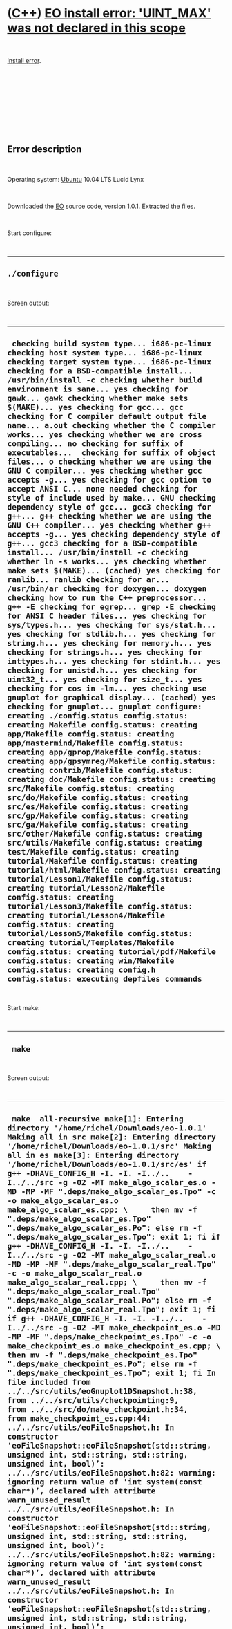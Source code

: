 
 

 

 

 

 

([C++](Cpp.md)) [EO install error: 'UINT\_MAX' was not declared in this scope](CppInstallErrorEoUint_maxWasNotDeclaredInThisScope.md)
=======================================================================================================================================

 

[Install error](CppInstallError.md).

 

 

 

 

 

Error description
-----------------

 

Operating system: [Ubuntu](http://www.ubuntu.com) 10.04 LTS Lucid Lynx

 

Downloaded the [EO](CppEo.md) source code, version 1.0.1. Extracted the
files.

 

Start configure:

 

  -----------------
  ` ./configure `
  -----------------

 

Screen output:

 

  ---------------------------------------------------------------------------------------------------------------------------------------------------------------------------------------------------------------------------------------------------------------------------------------------------------------------------------------------------------------------------------------------------------------------------------------------------------------------------------------------------------------------------------------------------------------------------------------------------------------------------------------------------------------------------------------------------------------------------------------------------------------------------------------------------------------------------------------------------------------------------------------------------------------------------------------------------------------------------------------------------------------------------------------------------------------------------------------------------------------------------------------------------------------------------------------------------------------------------------------------------------------------------------------------------------------------------------------------------------------------------------------------------------------------------------------------------------------------------------------------------------------------------------------------------------------------------------------------------------------------------------------------------------------------------------------------------------------------------------------------------------------------------------------------------------------------------------------------------------------------------------------------------------------------------------------------------------------------------------------------------------------------------------------------------------------------------------------------------------------------------------------------------------------------------------------------------------------------------------------------------------------------------------------------------------------------------------------------------------------------------------------------------------------------------------------------------------------------------------------------------------------------------------------------------------------------------------------------------------------------------------------------------------------------------------------------------------------------------------------------------------------------------------------------------------------------------------------------------------------------------------------------------------------------------------------------------------------------------------------------------------------------------------------------------------------------------------------------
  ` checking build system type... i686-pc-linux checking host system type... i686-pc-linux checking target system type... i686-pc-linux checking for a BSD-compatible install... /usr/bin/install -c checking whether build environment is sane... yes checking for gawk... gawk checking whether make sets $(MAKE)... yes checking for gcc... gcc checking for C compiler default output file name... a.out checking whether the C compiler works... yes checking whether we are cross compiling... no checking for suffix of executables...  checking for suffix of object files... o checking whether we are using the GNU C compiler... yes checking whether gcc accepts -g... yes checking for gcc option to accept ANSI C... none needed checking for style of include used by make... GNU checking dependency style of gcc... gcc3 checking for g++... g++ checking whether we are using the GNU C++ compiler... yes checking whether g++ accepts -g... yes checking dependency style of g++... gcc3 checking for a BSD-compatible install... /usr/bin/install -c checking whether ln -s works... yes checking whether make sets $(MAKE)... (cached) yes checking for ranlib... ranlib checking for ar... /usr/bin/ar checking for doxygen... doxygen checking how to run the C++ preprocessor... g++ -E checking for egrep... grep -E checking for ANSI C header files... yes checking for sys/types.h... yes checking for sys/stat.h... yes checking for stdlib.h... yes checking for string.h... yes checking for memory.h... yes checking for strings.h... yes checking for inttypes.h... yes checking for stdint.h... yes checking for unistd.h... yes checking for uint32_t... yes checking for size_t... yes checking for cos in -lm... yes checking use gnuplot for graphical display... (cached) yes checking for gnuplot... gnuplot configure: creating ./config.status config.status: creating Makefile config.status: creating app/Makefile config.status: creating app/mastermind/Makefile config.status: creating app/gprop/Makefile config.status: creating app/gpsymreg/Makefile config.status: creating contrib/Makefile config.status: creating doc/Makefile config.status: creating src/Makefile config.status: creating src/do/Makefile config.status: creating src/es/Makefile config.status: creating src/gp/Makefile config.status: creating src/ga/Makefile config.status: creating src/other/Makefile config.status: creating src/utils/Makefile config.status: creating test/Makefile config.status: creating tutorial/Makefile config.status: creating tutorial/html/Makefile config.status: creating tutorial/Lesson1/Makefile config.status: creating tutorial/Lesson2/Makefile config.status: creating tutorial/Lesson3/Makefile config.status: creating tutorial/Lesson4/Makefile config.status: creating tutorial/Lesson5/Makefile config.status: creating tutorial/Templates/Makefile config.status: creating tutorial/pdf/Makefile config.status: creating win/Makefile config.status: creating config.h config.status: executing depfiles commands`
  ---------------------------------------------------------------------------------------------------------------------------------------------------------------------------------------------------------------------------------------------------------------------------------------------------------------------------------------------------------------------------------------------------------------------------------------------------------------------------------------------------------------------------------------------------------------------------------------------------------------------------------------------------------------------------------------------------------------------------------------------------------------------------------------------------------------------------------------------------------------------------------------------------------------------------------------------------------------------------------------------------------------------------------------------------------------------------------------------------------------------------------------------------------------------------------------------------------------------------------------------------------------------------------------------------------------------------------------------------------------------------------------------------------------------------------------------------------------------------------------------------------------------------------------------------------------------------------------------------------------------------------------------------------------------------------------------------------------------------------------------------------------------------------------------------------------------------------------------------------------------------------------------------------------------------------------------------------------------------------------------------------------------------------------------------------------------------------------------------------------------------------------------------------------------------------------------------------------------------------------------------------------------------------------------------------------------------------------------------------------------------------------------------------------------------------------------------------------------------------------------------------------------------------------------------------------------------------------------------------------------------------------------------------------------------------------------------------------------------------------------------------------------------------------------------------------------------------------------------------------------------------------------------------------------------------------------------------------------------------------------------------------------------------------------------------------------------------------------

 

Start make:

 

  ---------
  ` make`
  ---------

 

Screen output:

 

  --------------------------------------------------------------------------------------------------------------------------------------------------------------------------------------------------------------------------------------------------------------------------------------------------------------------------------------------------------------------------------------------------------------------------------------------------------------------------------------------------------------------------------------------------------------------------------------------------------------------------------------------------------------------------------------------------------------------------------------------------------------------------------------------------------------------------------------------------------------------------------------------------------------------------------------------------------------------------------------------------------------------------------------------------------------------------------------------------------------------------------------------------------------------------------------------------------------------------------------------------------------------------------------------------------------------------------------------------------------------------------------------------------------------------------------------------------------------------------------------------------------------------------------------------------------------------------------------------------------------------------------------------------------------------------------------------------------------------------------------------------------------------------------------------------------------------------------------------------------------------------------------------------------------------------------------------------------------------------------------------------------------------------------------------------------------------------------------------------------------------------------------------------------------------------------------------------------------------------------------------------------------------------------------------------------------------------------------------------------------------------------------------------------------------------------------------------------------------------------------------------------------------------------------------------------------------------------------------------------------------------------------------------------------------------------------------------------------------------------------------------------------------------------------------------------------------------------------------------------------------------------------------------------------------------------------------------------------------------------------------------------------------------------------------------------------------------------------------------------------------------------------------------------------------------------------------------------------------------------------------------------------------------------------------------------------------------------------------------------------------------------------------------------------------------------------------------------------------------------------------------------------------------------------------------------------------------------------------------------------------------------------------------------------------------------------------------------------------------------------------------------------------------------------------------------------------------------------------------------------------------------------------------------------------------------------------------------------------------------------------------------------------------------------------------------------------------------------------------------------------------------------------------------------------------------------------------------------------------------------------------------------------------------------------------------------------------------------------------------------------------------------------------------------------------------------------------------------------------------------------------------------------------------------------------------------------------------------------------------------------------------------------------------------------------------------------------------------------------------------------------------------------------------------------------------------------------------------------------------------------------------------------------------------------------------------------------------------------------------------------------------------------------------------------------------------------------------------------------------------------------------------------------------------------------------------------------------------------------------------------------------------------------------------------------------------------------------------------------------------
  ` make  all-recursive make[1]: Entering directory '/home/richel/Downloads/eo-1.0.1' Making all in src make[2]: Entering directory '/home/richel/Downloads/eo-1.0.1/src' Making all in es make[3]: Entering directory '/home/richel/Downloads/eo-1.0.1/src/es' if g++ -DHAVE_CONFIG_H -I. -I. -I../..    -I../../src -g -O2 -MT make_algo_scalar_es.o -MD -MP -MF ".deps/make_algo_scalar_es.Tpo" -c -o make_algo_scalar_es.o make_algo_scalar_es.cpp; \     then mv -f ".deps/make_algo_scalar_es.Tpo" ".deps/make_algo_scalar_es.Po"; else rm -f ".deps/make_algo_scalar_es.Tpo"; exit 1; fi if g++ -DHAVE_CONFIG_H -I. -I. -I../..    -I../../src -g -O2 -MT make_algo_scalar_real.o -MD -MP -MF ".deps/make_algo_scalar_real.Tpo" -c -o make_algo_scalar_real.o make_algo_scalar_real.cpp; \     then mv -f ".deps/make_algo_scalar_real.Tpo" ".deps/make_algo_scalar_real.Po"; else rm -f ".deps/make_algo_scalar_real.Tpo"; exit 1; fi if g++ -DHAVE_CONFIG_H -I. -I. -I../..    -I../../src -g -O2 -MT make_checkpoint_es.o -MD -MP -MF ".deps/make_checkpoint_es.Tpo" -c -o make_checkpoint_es.o make_checkpoint_es.cpp; \     then mv -f ".deps/make_checkpoint_es.Tpo" ".deps/make_checkpoint_es.Po"; else rm -f ".deps/make_checkpoint_es.Tpo"; exit 1; fi In file included from ../../src/utils/eoGnuplot1DSnapshot.h:38,                  from ../../src/utils/checkpointing:9,                  from ../../src/do/make_checkpoint.h:34,                  from make_checkpoint_es.cpp:44: ../../src/utils/eoFileSnapshot.h: In constructor 'eoFileSnapshot::eoFileSnapshot(std::string, unsigned int, std::string, std::string, unsigned int, bool)’: ../../src/utils/eoFileSnapshot.h:82: warning: ignoring return value of 'int system(const char*)’, declared with attribute warn_unused_result ../../src/utils/eoFileSnapshot.h: In constructor 'eoFileSnapshot::eoFileSnapshot(std::string, unsigned int, std::string, std::string, unsigned int, bool)’: ../../src/utils/eoFileSnapshot.h:82: warning: ignoring return value of 'int system(const char*)’, declared with attribute warn_unused_result ../../src/utils/eoFileSnapshot.h: In constructor 'eoFileSnapshot::eoFileSnapshot(std::string, unsigned int, std::string, std::string, unsigned int, bool)’: ../../src/utils/eoFileSnapshot.h:82: warning: ignoring return value of 'int system(const char*)’, declared with attribute warn_unused_result In file included from make_checkpoint_es.cpp:44: ../../src/do/make_checkpoint.h: In function 'eoCheckPoint<EOTgt;& do_make_checkpoint(eoParser&, eoState&, eoEvalFuncCounter<EOT>&, eoContinue<EOT>&)’: ../../src/do/make_checkpoint.h:259: error: 'UINT_MAX’ was not declared in this scope make[3]: *** [make_checkpoint_es.o] Error 1 make[3]: Leaving directory '/home/richel/Downloads/eo-1.0.1/src/es' make[2]: *** [all-recursive] Error 1 make[2]: Leaving directory '/home/richel/Downloads/eo-1.0.1/src' make[1]: *** [all-recursive] Error 1 make[1]: Leaving directory '/home/richel/Downloads/eo-1.0.1' make: *** [all] Error 2 richel@richel1-desktop:~/Downloads/eo-1.0.1$ make check Making check in src make[1]: Entering directory '/home/richel/Downloads/eo-1.0.1/src' Making check in es make[2]: Entering directory '/home/richel/Downloads/eo-1.0.1/src/es' if g++ -DHAVE_CONFIG_H -I. -I. -I../..    -I../../src -g -O2 -MT make_checkpoint_es.o -MD -MP -MF ".deps/make_checkpoint_es.Tpo" -c -o make_checkpoint_es.o make_checkpoint_es.cpp; \     then mv -f ".deps/make_checkpoint_es.Tpo" ".deps/make_checkpoint_es.Po"; else rm -f ".deps/make_checkpoint_es.Tpo"; exit 1; fi In file included from ../../src/utils/eoGnuplot1DSnapshot.h:38,                  from ../../src/utils/checkpointing:9,                  from ../../src/do/make_checkpoint.h:34,                  from make_checkpoint_es.cpp:44: ../../src/utils/eoFileSnapshot.h: In constructor 'eoFileSnapshot::eoFileSnapshot(std::string, unsigned int, std::string, std::string, unsigned int, bool)’: ../../src/utils/eoFileSnapshot.h:82: warning: ignoring return value of 'int system(const char*)’, declared with attribute warn_unused_result ../../src/utils/eoFileSnapshot.h: In constructor 'eoFileSnapshot::eoFileSnapshot(std::string, unsigned int, std::string, std::string, unsigned int, bool)’: ../../src/utils/eoFileSnapshot.h:82: warning: ignoring return value of 'int system(const char*)’, declared with attribute warn_unused_result ../../src/utils/eoFileSnapshot.h: In constructor 'eoFileSnapshot::eoFileSnapshot(std::string, unsigned int, std::string, std::string, unsigned int, bool)’: ../../src/utils/eoFileSnapshot.h:82: warning: ignoring return value of 'int system(const char*)’, declared with attribute warn_unused_result In file included from make_checkpoint_es.cpp:44: ../../src/do/make_checkpoint.h: In function 'eoCheckPoint<EOTgt;& do_make_checkpoint(eoParser&, eoState&, eoEvalFuncCounter<EOT>&, eoContinue<EOT>&)’: ../../src/do/make_checkpoint.h:259: error: 'UINT_MAX’ was not declared in this scope make[2]: *** [make_checkpoint_es.o] Error 1 make[2]: Leaving directory '/home/richel/Downloads/eo-1.0.1/src/es' make[1]: *** [check-recursive] Error 1 make[1]: Leaving directory '/home/richel/Downloads/eo-1.0.1/src' make: *** [check-recursive] Error 1`
  --------------------------------------------------------------------------------------------------------------------------------------------------------------------------------------------------------------------------------------------------------------------------------------------------------------------------------------------------------------------------------------------------------------------------------------------------------------------------------------------------------------------------------------------------------------------------------------------------------------------------------------------------------------------------------------------------------------------------------------------------------------------------------------------------------------------------------------------------------------------------------------------------------------------------------------------------------------------------------------------------------------------------------------------------------------------------------------------------------------------------------------------------------------------------------------------------------------------------------------------------------------------------------------------------------------------------------------------------------------------------------------------------------------------------------------------------------------------------------------------------------------------------------------------------------------------------------------------------------------------------------------------------------------------------------------------------------------------------------------------------------------------------------------------------------------------------------------------------------------------------------------------------------------------------------------------------------------------------------------------------------------------------------------------------------------------------------------------------------------------------------------------------------------------------------------------------------------------------------------------------------------------------------------------------------------------------------------------------------------------------------------------------------------------------------------------------------------------------------------------------------------------------------------------------------------------------------------------------------------------------------------------------------------------------------------------------------------------------------------------------------------------------------------------------------------------------------------------------------------------------------------------------------------------------------------------------------------------------------------------------------------------------------------------------------------------------------------------------------------------------------------------------------------------------------------------------------------------------------------------------------------------------------------------------------------------------------------------------------------------------------------------------------------------------------------------------------------------------------------------------------------------------------------------------------------------------------------------------------------------------------------------------------------------------------------------------------------------------------------------------------------------------------------------------------------------------------------------------------------------------------------------------------------------------------------------------------------------------------------------------------------------------------------------------------------------------------------------------------------------------------------------------------------------------------------------------------------------------------------------------------------------------------------------------------------------------------------------------------------------------------------------------------------------------------------------------------------------------------------------------------------------------------------------------------------------------------------------------------------------------------------------------------------------------------------------------------------------------------------------------------------------------------------------------------------------------------------------------------------------------------------------------------------------------------------------------------------------------------------------------------------------------------------------------------------------------------------------------------------------------------------------------------------------------------------------------------------------------------------------------------------------------------------------------------------------------------------------------------------------

 

I zoomed in on the following error:

 

  -----------------------------------------------------------------------------------------
  ` ../../src/do/make_checkpoint.h:259: error: 'UINT_MAX’ was not declared in this scope`
  -----------------------------------------------------------------------------------------

 

I edited the file checkpoint.h by adding one line, shown below:

 

  --------------------------------------------------------------------------------------------------------------------------------------------------------------------------------------------
  ` #ifndef _make_checkpoint_h #define _make_checkpoint_h  #include <climits> //Added by Bilderbikkel #include <eoScalarFitness.h> #include <utils/selectors.h> // for minimizing_fitness()`
  --------------------------------------------------------------------------------------------------------------------------------------------------------------------------------------------

 

Try make again:

 

  ---------
  ` make`
  ---------

 

Screen output:

 

  ---------------------------------------------------------------------------------------------------------------------------------------------------------------------------------------------------------------------------------------------------------------------------------------------------------------------------------------------------------------------------------------------------------------------------------------------------------------------------------------------------------------------------------------------------------------------------------------------------------------------------------------------------------------------------------------------------------------------------------------------------------------------------------------------------------------------------------------------------------------------------------------------------------------------------------------------------------------------------------------------------------------------------------------------------------------------------------------------------------------------------------------------------------------------------------------------------------------------------------------------------------------------------------------------------------------------------------------------------------------------------------------------------------------------------------------------------------------------------------------------------------------------------------------------------------------------------------------------------------------------------------------------------------------------------------------------------------------------------------------------------------------------------------------------------------------------------------------------------------------------------------------------------------------------------------------------------------------------------------------------------------------------------------------------------------------------------------------------------------------------------------------------------------------------------------------------------------------------------------------------------------------------------------------------------------------------------------------------------------------------------------------------------------------------------------------------------------------------------------------------------------------------------------------------------------------------------------------------------------------------------------------------------------------------------------------------------------------------------------------------------------------------------------------------------------------------------------------------------------------------------------------------------------------------------------------------------------------------------------------------------------------------------------------------------------------------------------------------------------------------------------------------------------------------------------------------------------------------------------------------------------------------------------------------------------------------------------------------------------------------------------------------------------------------------------------------------------------------------------------------------------------------------------------------------------------------------------------------------------------------------------------------------------------------------------------------------------------------------------------------------------------------------------------------------------------------------------------------------------------------------------------------------------------------------------------------------------------------------------------------------------------------------------------------------------------------------------------------------------------------------------------------------------------------------------------------------------------------------------------------------------------------------------------------------------------------------------------------------------------------------------------------------------------------------------------------------------------------------------------------------------------------------------------------------------------------------------------------------------------------------------------------------------------------------------------------------------------------------------------------------------------------------------------------------------------------------------------------------------------------------------------------------------------------------------------------------------------------------------------------------------------------------------------------------------------------------------------------------------------------------------------------------------------------------------------------------------------------------------------------------------------------------------------------------------------------------------------------------------------------------------------------------------------------------------------------------------------------------------------------------------------------------------------------------------------------------------------------------------------------------------------------------------------------------------------------------------------------------------------------------------------------------------------------------------------------------------------------------------------------------------------------------------------------------------------------------------------------------------------------------------------------------------------------------------------------------------------------------------------------------------------------------------------------------------------------------------------------------------------------------------------------------------------------------------------------------------------------------------------------------------------------------------------------------------------------------------------------------------------------------------------------------------------------------------------------------------------------------------------------------------------------------------------------------------------------------------------------------------------------------------------------------------------------------------------------------------------------------------------------------------------------------------------------------------------------------------------------------------------------------------------------------------------------------------------------------------------------------------------------------------------------------------------------------------------------------------------------------------------------------------------------------------------------------------------------------------------------------------------------------------------------------------------------------------------------------------------------------------------------------------------------------------------------------------------------------------------------------------------------------------------------------------------------------------------------------------------------------------------------------------------------------------------------------------------------------------------------------------------------------------------------------------------------------------------------------------------------------------------------------------------------------------------------------------------------------------------------------------------------------------------------------------------------------------------------------------------------------------------------------------------------------------------------------------------------------------------------------------------------------------------------------------------------------------------------------------------------------------------------------------------------------------------------------------------------------------------------------------------------------------------------------------------------------------------------------------------------------------------------------------------------------------------------------------------------------------------------------------------------------------------------------------------------------------------------------------------------------------------------------------------------------------------------------------------------------------------------------------------------------------------------------------------------------------------------------------------------------------------------------------------------------------------------------------------------------------------------------------------------------------------------------------------------------------------------------------------------------------------------------------------------------------------------------------------------------------------------------------------------------------------------------------------------------------------------------------------------------------------------------------------------------------------------------------------------------------------------------------------------------------------------------------------------------------------------------------------------------------------------------------------------------------------------------------------------------------------------------------------------------------------------------------------------------------------------------------------------------------------------------------------------------------------------------------------------------------------------------------------------------------------------------------------------------------------------------------------------------------------------------------------------------------------------------------------------------------------------------------------------------------------------
  ` make  all-recursive make[1]: Entering directory '/home/richel/Downloads/eo-1.0.1' Making all in src make[2]: Entering directory '/home/richel/Downloads/eo-1.0.1/src' Making all in es make[3]: Entering directory '/home/richel/Downloads/eo-1.0.1/src/es' if g++ -DHAVE_CONFIG_H -I. -I. -I../..    -I../../src -g -O2 -MT make_checkpoint_es.o -MD -MP -MF ".deps/make_checkpoint_es.Tpo" -c -o make_checkpoint_es.o make_checkpoint_es.cpp; \     then mv -f ".deps/make_checkpoint_es.Tpo" ".deps/make_checkpoint_es.Po"; else rm -f ".deps/make_checkpoint_es.Tpo"; exit 1; fi In file included from ../../src/utils/eoGnuplot1DSnapshot.h:38,                  from ../../src/utils/checkpointing:9,                  from ../../src/do/make_checkpoint.h:35,                  from make_checkpoint_es.cpp:44: ../../src/utils/eoFileSnapshot.h: In constructor 'eoFileSnapshot::eoFileSnapshot(std::string, unsigned int, std::string, std::string, unsigned int, bool)’: ../../src/utils/eoFileSnapshot.h:82: warning: ignoring return value of 'int system(const char*)’, declared with attribute warn_unused_result ../../src/utils/eoFileSnapshot.h: In constructor 'eoFileSnapshot::eoFileSnapshot(std::string, unsigned int, std::string, std::string, unsigned int, bool)’: ../../src/utils/eoFileSnapshot.h:82: warning: ignoring return value of 'int system(const char*)’, declared with attribute warn_unused_result ../../src/utils/eoFileSnapshot.h: In constructor 'eoFileSnapshot::eoFileSnapshot(std::string, unsigned int, std::string, std::string, unsigned int, bool)’: ../../src/utils/eoFileSnapshot.h:82: warning: ignoring return value of 'int system(const char*)’, declared with attribute warn_unused_result if g++ -DHAVE_CONFIG_H -I. -I. -I../..    -I../../src -g -O2 -MT make_checkpoint_real.o -MD -MP -MF ".deps/make_checkpoint_real.Tpo" -c -o make_checkpoint_real.o make_checkpoint_real.cpp; \     then mv -f ".deps/make_checkpoint_real.Tpo" ".deps/make_checkpoint_real.Po"; else rm -f ".deps/make_checkpoint_real.Tpo"; exit 1; fi In file included from ../../src/utils/eoGnuplot1DSnapshot.h:38,                  from ../../src/utils/checkpointing:9,                  from ../../src/do/make_checkpoint.h:35,                  from make_checkpoint_real.cpp:44: ../../src/utils/eoFileSnapshot.h: In constructor 'eoFileSnapshot::eoFileSnapshot(std::string, unsigned int, std::string, std::string, unsigned int, bool)’: ../../src/utils/eoFileSnapshot.h:82: warning: ignoring return value of 'int system(const char*)’, declared with attribute warn_unused_result ../../src/utils/eoFileSnapshot.h: In constructor 'eoFileSnapshot::eoFileSnapshot(std::string, unsigned int, std::string, std::string, unsigned int, bool)’: ../../src/utils/eoFileSnapshot.h:82: warning: ignoring return value of 'int system(const char*)’, declared with attribute warn_unused_result ../../src/utils/eoFileSnapshot.h: In constructor 'eoFileSnapshot::eoFileSnapshot(std::string, unsigned int, std::string, std::string, unsigned int, bool)’: ../../src/utils/eoFileSnapshot.h:82: warning: ignoring return value of 'int system(const char*)’, declared with attribute warn_unused_result if g++ -DHAVE_CONFIG_H -I. -I. -I../..    -I../../src -g -O2 -MT make_continue_es.o -MD -MP -MF ".deps/make_continue_es.Tpo" -c -o make_continue_es.o make_continue_es.cpp; \     then mv -f ".deps/make_continue_es.Tpo" ".deps/make_continue_es.Po"; else rm -f ".deps/make_continue_es.Tpo"; exit 1; fi if g++ -DHAVE_CONFIG_H -I. -I. -I../..    -I../../src -g -O2 -MT make_continue_real.o -MD -MP -MF ".deps/make_continue_real.Tpo" -c -o make_continue_real.o make_continue_real.cpp; \     then mv -f ".deps/make_continue_real.Tpo" ".deps/make_continue_real.Po"; else rm -f ".deps/make_continue_real.Tpo"; exit 1; fi if g++ -DHAVE_CONFIG_H -I. -I. -I../..    -I../../src -g -O2 -MT make_genotype_es.o -MD -MP -MF ".deps/make_genotype_es.Tpo" -c -o make_genotype_es.o make_genotype_es.cpp; \     then mv -f ".deps/make_genotype_es.Tpo" ".deps/make_genotype_es.Po"; else rm -f ".deps/make_genotype_es.Tpo"; exit 1; fi if g++ -DHAVE_CONFIG_H -I. -I. -I../..    -I../../src -g -O2 -MT make_genotype_real.o -MD -MP -MF ".deps/make_genotype_real.Tpo" -c -o make_genotype_real.o make_genotype_real.cpp; \     then mv -f ".deps/make_genotype_real.Tpo" ".deps/make_genotype_real.Po"; else rm -f ".deps/make_genotype_real.Tpo"; exit 1; fi if g++ -DHAVE_CONFIG_H -I. -I. -I../..    -I../../src -g -O2 -MT make_op_es.o -MD -MP -MF ".deps/make_op_es.Tpo" -c -o make_op_es.o make_op_es.cpp; \     then mv -f ".deps/make_op_es.Tpo" ".deps/make_op_es.Po"; else rm -f ".deps/make_op_es.Tpo"; exit 1; fi if g++ -DHAVE_CONFIG_H -I. -I. -I../..    -I../../src -g -O2 -MT make_op_real.o -MD -MP -MF ".deps/make_op_real.Tpo" -c -o make_op_real.o make_op_real.cpp; \     then mv -f ".deps/make_op_real.Tpo" ".deps/make_op_real.Po"; else rm -f ".deps/make_op_real.Tpo"; exit 1; fi if g++ -DHAVE_CONFIG_H -I. -I. -I../..    -I../../src -g -O2 -MT make_pop_es.o -MD -MP -MF ".deps/make_pop_es.Tpo" -c -o make_pop_es.o make_pop_es.cpp; \     then mv -f ".deps/make_pop_es.Tpo" ".deps/make_pop_es.Po"; else rm -f ".deps/make_pop_es.Tpo"; exit 1; fi if g++ -DHAVE_CONFIG_H -I. -I. -I../..    -I../../src -g -O2 -MT make_pop_real.o -MD -MP -MF ".deps/make_pop_real.Tpo" -c -o make_pop_real.o make_pop_real.cpp; \     then mv -f ".deps/make_pop_real.Tpo" ".deps/make_pop_real.Po"; else rm -f ".deps/make_pop_real.Tpo"; exit 1; fi if g++ -DHAVE_CONFIG_H -I. -I. -I../..    -I../../src -g -O2 -MT make_run_es.o -MD -MP -MF ".deps/make_run_es.Tpo" -c -o make_run_es.o make_run_es.cpp; \     then mv -f ".deps/make_run_es.Tpo" ".deps/make_run_es.Po"; else rm -f ".deps/make_run_es.Tpo"; exit 1; fi if g++ -DHAVE_CONFIG_H -I. -I. -I../..    -I../../src -g -O2 -MT make_run_real.o -MD -MP -MF ".deps/make_run_real.Tpo" -c -o make_run_real.o make_run_real.cpp; \     then mv -f ".deps/make_run_real.Tpo" ".deps/make_run_real.Po"; else rm -f ".deps/make_run_real.Tpo"; exit 1; fi rm -f libes.a /usr/bin/ar cru libes.a make_algo_scalar_es.o make_algo_scalar_real.o make_checkpoint_es.o make_checkpoint_real.o make_continue_es.o make_continue_real.o make_genotype_es.o make_genotype_real.o make_op_es.o make_op_real.o make_pop_es.o make_pop_real.o make_run_es.o make_run_real.o  ranlib libes.a if g++ -DHAVE_CONFIG_H -I. -I. -I../..    -I../../src -g -O2 -MT eig.o -MD -MP -MF ".deps/eig.Tpo" -c -o eig.o eig.cpp; \     then mv -f ".deps/eig.Tpo" ".deps/eig.Po"; else rm -f ".deps/eig.Tpo"; exit 1; fi if g++ -DHAVE_CONFIG_H -I. -I. -I../..    -I../../src -g -O2 -MT CMAState.o -MD -MP -MF ".deps/CMAState.Tpo" -c -o CMAState.o CMAState.cpp; \     then mv -f ".deps/CMAState.Tpo" ".deps/CMAState.Po"; else rm -f ".deps/CMAState.Tpo"; exit 1; fi if g++ -DHAVE_CONFIG_H -I. -I. -I../..    -I../../src -g -O2 -MT CMAParams.o -MD -MP -MF ".deps/CMAParams.Tpo" -c -o CMAParams.o CMAParams.cpp; \     then mv -f ".deps/CMAParams.Tpo" ".deps/CMAParams.Po"; else rm -f ".deps/CMAParams.Tpo"; exit 1; fi rm -f libcma.a /usr/bin/ar cru libcma.a eig.o CMAState.o CMAParams.o  ranlib libcma.a make[3]: Leaving directory '/home/richel/Downloads/eo-1.0.1/src/es' Making all in ga make[3]: Entering directory '/home/richel/Downloads/eo-1.0.1/src/ga' if g++ -DHAVE_CONFIG_H -I. -I. -I../..    -I../../src  -I../../src -g -O2 -MT make_algo_scalar_ga.o -MD -MP -MF ".deps/make_algo_scalar_ga.Tpo" -c -o make_algo_scalar_ga.o make_algo_scalar_ga.cpp; \     then mv -f ".deps/make_algo_scalar_ga.Tpo" ".deps/make_algo_scalar_ga.Po"; else rm -f ".deps/make_algo_scalar_ga.Tpo"; exit 1; fi if g++ -DHAVE_CONFIG_H -I. -I. -I../..    -I../../src  -I../../src -g -O2 -MT make_checkpoint_ga.o -MD -MP -MF ".deps/make_checkpoint_ga.Tpo" -c -o make_checkpoint_ga.o make_checkpoint_ga.cpp; \     then mv -f ".deps/make_checkpoint_ga.Tpo" ".deps/make_checkpoint_ga.Po"; else rm -f ".deps/make_checkpoint_ga.Tpo"; exit 1; fi In file included from ../../src/utils/eoGnuplot1DSnapshot.h:38,                  from ../../src/utils/checkpointing:9,                  from ../../src/do/make_checkpoint.h:35,                  from make_checkpoint_ga.cpp:47: ../../src/utils/eoFileSnapshot.h: In constructor 'eoFileSnapshot::eoFileSnapshot(std::string, unsigned int, std::string, std::string, unsigned int, bool)’: ../../src/utils/eoFileSnapshot.h:82: warning: ignoring return value of 'int system(const char*)’, declared with attribute warn_unused_result ../../src/utils/eoFileSnapshot.h: In constructor 'eoFileSnapshot::eoFileSnapshot(std::string, unsigned int, std::string, std::string, unsigned int, bool)’: ../../src/utils/eoFileSnapshot.h:82: warning: ignoring return value of 'int system(const char*)’, declared with attribute warn_unused_result ../../src/utils/eoFileSnapshot.h: In constructor 'eoFileSnapshot::eoFileSnapshot(std::string, unsigned int, std::string, std::string, unsigned int, bool)’: ../../src/utils/eoFileSnapshot.h:82: warning: ignoring return value of 'int system(const char*)’, declared with attribute warn_unused_result if g++ -DHAVE_CONFIG_H -I. -I. -I../..    -I../../src  -I../../src -g -O2 -MT make_continue_ga.o -MD -MP -MF ".deps/make_continue_ga.Tpo" -c -o make_continue_ga.o make_continue_ga.cpp; \     then mv -f ".deps/make_continue_ga.Tpo" ".deps/make_continue_ga.Po"; else rm -f ".deps/make_continue_ga.Tpo"; exit 1; fi if g++ -DHAVE_CONFIG_H -I. -I. -I../..    -I../../src  -I../../src -g -O2 -MT make_genotype_ga.o -MD -MP -MF ".deps/make_genotype_ga.Tpo" -c -o make_genotype_ga.o make_genotype_ga.cpp; \     then mv -f ".deps/make_genotype_ga.Tpo" ".deps/make_genotype_ga.Po"; else rm -f ".deps/make_genotype_ga.Tpo"; exit 1; fi In file included from ../../src/ga/make_genotype_ga.h:30,                  from make_genotype_ga.cpp:44: ../../src/ga/eoBit.h: In member function 'virtual void eoBit<FitT>::readFrom(std::istream&)’: ../../src/ga/eoBit.h:104: error: 'transform’ is not a member of 'std’ make[3]: *** [make_genotype_ga.o] Error 1 make[3]: Leaving directory '/home/richel/Downloads/eo-1.0.1/src/ga' make[2]: *** [all-recursive] Error 1 make[2]: Leaving directory '/home/richel/Downloads/eo-1.0.1/src' make[1]: *** [all-recursive] Error 1 make[1]: Leaving directory '/home/richel/Downloads/eo-1.0.1' make: *** [all] Error 2`
  ---------------------------------------------------------------------------------------------------------------------------------------------------------------------------------------------------------------------------------------------------------------------------------------------------------------------------------------------------------------------------------------------------------------------------------------------------------------------------------------------------------------------------------------------------------------------------------------------------------------------------------------------------------------------------------------------------------------------------------------------------------------------------------------------------------------------------------------------------------------------------------------------------------------------------------------------------------------------------------------------------------------------------------------------------------------------------------------------------------------------------------------------------------------------------------------------------------------------------------------------------------------------------------------------------------------------------------------------------------------------------------------------------------------------------------------------------------------------------------------------------------------------------------------------------------------------------------------------------------------------------------------------------------------------------------------------------------------------------------------------------------------------------------------------------------------------------------------------------------------------------------------------------------------------------------------------------------------------------------------------------------------------------------------------------------------------------------------------------------------------------------------------------------------------------------------------------------------------------------------------------------------------------------------------------------------------------------------------------------------------------------------------------------------------------------------------------------------------------------------------------------------------------------------------------------------------------------------------------------------------------------------------------------------------------------------------------------------------------------------------------------------------------------------------------------------------------------------------------------------------------------------------------------------------------------------------------------------------------------------------------------------------------------------------------------------------------------------------------------------------------------------------------------------------------------------------------------------------------------------------------------------------------------------------------------------------------------------------------------------------------------------------------------------------------------------------------------------------------------------------------------------------------------------------------------------------------------------------------------------------------------------------------------------------------------------------------------------------------------------------------------------------------------------------------------------------------------------------------------------------------------------------------------------------------------------------------------------------------------------------------------------------------------------------------------------------------------------------------------------------------------------------------------------------------------------------------------------------------------------------------------------------------------------------------------------------------------------------------------------------------------------------------------------------------------------------------------------------------------------------------------------------------------------------------------------------------------------------------------------------------------------------------------------------------------------------------------------------------------------------------------------------------------------------------------------------------------------------------------------------------------------------------------------------------------------------------------------------------------------------------------------------------------------------------------------------------------------------------------------------------------------------------------------------------------------------------------------------------------------------------------------------------------------------------------------------------------------------------------------------------------------------------------------------------------------------------------------------------------------------------------------------------------------------------------------------------------------------------------------------------------------------------------------------------------------------------------------------------------------------------------------------------------------------------------------------------------------------------------------------------------------------------------------------------------------------------------------------------------------------------------------------------------------------------------------------------------------------------------------------------------------------------------------------------------------------------------------------------------------------------------------------------------------------------------------------------------------------------------------------------------------------------------------------------------------------------------------------------------------------------------------------------------------------------------------------------------------------------------------------------------------------------------------------------------------------------------------------------------------------------------------------------------------------------------------------------------------------------------------------------------------------------------------------------------------------------------------------------------------------------------------------------------------------------------------------------------------------------------------------------------------------------------------------------------------------------------------------------------------------------------------------------------------------------------------------------------------------------------------------------------------------------------------------------------------------------------------------------------------------------------------------------------------------------------------------------------------------------------------------------------------------------------------------------------------------------------------------------------------------------------------------------------------------------------------------------------------------------------------------------------------------------------------------------------------------------------------------------------------------------------------------------------------------------------------------------------------------------------------------------------------------------------------------------------------------------------------------------------------------------------------------------------------------------------------------------------------------------------------------------------------------------------------------------------------------------------------------------------------------------------------------------------------------------------------------------------------------------------------------------------------------------------------------------------------------------------------------------------------------------------------------------------------------------------------------------------------------------------------------------------------------------------------------------------------------------------------------------------------------------------------------------------------------------------------------------------------------------------------------------------------------------------------------------------------------------------------------------------------------------------------------------------------------------------------------------------------------------------------------------------------------------------------------------------------------------------------------------------------------------------------------------------------------------------------------------------------------------------------------------------------------------------------------------------------------------------------------------------------------------------------------------------------------------------------------------------------------------------------------------------------------------------------------------------------------------------------------------------------------------------------------------------------------------------------------------------------------------------------------------------------------------------------------------------------------------------------------------------------------------------------------------------------------------------------------------------------------------------------------------------------------------------------------------------------------------------------------------------------------------------------------------------------------------------------------------------------------------------------------------------------------

 

I zoomed in on the following error:

 

  --------------------------------------------------------------------------
  ` ../../src/ga/eoBit.h:104: error: 'transform’ is not a member of 'std’`
  --------------------------------------------------------------------------

 

I edited the file eoBit.h by adding one line, shown below:

 

  --------------------------------------------------------------------------------------------------------------------------------------------------------------------------------------------------------------------------------------------------------------------------------------------------
  ` #ifndef eoBit_h #define eoBit_h  //----------------------------------------------------------------------------- #include <iostream>    // std::ostream, std::istream #include <functional>  // bind2nd #include <string>      // std::string #include <algorithm>   // Added by Bilderbikkel`
  --------------------------------------------------------------------------------------------------------------------------------------------------------------------------------------------------------------------------------------------------------------------------------------------------

 

Try make again:

 

  ---------
  ` make`
  ---------

 

Screen output:

 

  ------------------------------------------------------------------------------------------------------------------------------------------------------------------------------------------------------------------------------------------------------------------------------------------------------------------------------------------------------------------------------------------------------------------------------------------------------------------------------------------------------------------------------------------------------------------------------------------------------------------------------------------------------------------------------------------------------------------------------------------------------------------------------------------------------------------------------------------------------------------------------------------------------------------------------------------------------------------------------------------------------------------------------------------------------------------------------------------------------------------------------------------------------------------------------------------------------------------------------------------------------------------------------------------------------------------------------------------------------------------------------------------------------------------------------------------------------------------------------------------------------------------------------------------------------------------------------------------------------------------------------------------------------------------------------------------------------------------------------------------------------------------------------------------------------------------------------------------------------------------------------------------------------------------------------------------------------------------------------------------------------------------------------------------------------------------------------------------------------------------------------------------------------------------------------------------------------------------------------------------------------------------------------------------------------------------------------------------------------------------------------------------------------------------------------------------------------------------------------------------------------------------------------------------------------------------------------------------------------------------------------------------------------------------------------------------------------------------------------------------------------------------------------------------------------------------------------------------------------------------------------------------------------------------------------------------------------------------------------------------------------------------------------------------------------------------------------------------------------------------------------------------------------------------------------------------------------------------------------------------------------------------------------------------------------------------------------------------------------------------------------------------------------------------------------------------------------------------------------------------------------------------------------------------------------------------------------------------------------------------------------------------------------------------------------------------------------------------------------------------------------------------------------------------------------------------------------------------------------------------------------------------------------------------------------------------------------------------------------------------------------------------------------------------------------------------------------------------------------------------------------------------------------------------------------------------------------------------------------------------------------------------------------------------------------------------------------------------------------------------------------------------------------------------------------------------------------------------------------------------------------------------------------------------------------------------------------------------------------------------------------------------------------------------------------------------------------------------------------------------------------------------------------------------------------------------------------------------------------------------------------------------------------------------------------------------------------------------------------------------------------------------------------------------------------------------------------------------------------------------------------------------------------------------------------------------------------------------------------------------------------------------------------------------------------------------------------------------------------------------------------------------------------------------------------------------------------------------------------------------------------------------------------------------------------------------------------------------------------------------------------------------------------------------------------------------------------------------------------------------------------------------------------------------------------------------------------------------------------------------------------------------------------------------------------------------------------------------------------------------------------------------------------------------------
  ` make  all-recursive make[1]: Entering directory '/home/richel/Downloads/eo-1.0.1' Making all in src make[2]: Entering directory '/home/richel/Downloads/eo-1.0.1/src' Making all in es make[3]: Entering directory '/home/richel/Downloads/eo-1.0.1/src/es' make[3]: Nothing to be done for 'all'. make[3]: Leaving directory '/home/richel/Downloads/eo-1.0.1/src/es' Making all in ga make[3]: Entering directory '/home/richel/Downloads/eo-1.0.1/src/ga' if g++ -DHAVE_CONFIG_H -I. -I. -I../..    -I../../src  -I../../src -g -O2 -MT make_algo_scalar_ga.o -MD -MP -MF ".deps/make_algo_scalar_ga.Tpo" -c -o make_algo_scalar_ga.o make_algo_scalar_ga.cpp; \     then mv -f ".deps/make_algo_scalar_ga.Tpo" ".deps/make_algo_scalar_ga.Po"; else rm -f ".deps/make_algo_scalar_ga.Tpo"; exit 1; fi if g++ -DHAVE_CONFIG_H -I. -I. -I../..    -I../../src  -I../../src -g -O2 -MT make_checkpoint_ga.o -MD -MP -MF ".deps/make_checkpoint_ga.Tpo" -c -o make_checkpoint_ga.o make_checkpoint_ga.cpp; \     then mv -f ".deps/make_checkpoint_ga.Tpo" ".deps/make_checkpoint_ga.Po"; else rm -f ".deps/make_checkpoint_ga.Tpo"; exit 1; fi In file included from ../../src/utils/eoGnuplot1DSnapshot.h:38,                  from ../../src/utils/checkpointing:9,                  from ../../src/do/make_checkpoint.h:35,                  from make_checkpoint_ga.cpp:47: ../../src/utils/eoFileSnapshot.h: In constructor 'eoFileSnapshot::eoFileSnapshot(std::string, unsigned int, std::string, std::string, unsigned int, bool)’: ../../src/utils/eoFileSnapshot.h:82: warning: ignoring return value of 'int system(const char*)’, declared with attribute warn_unused_result ../../src/utils/eoFileSnapshot.h: In constructor 'eoFileSnapshot::eoFileSnapshot(std::string, unsigned int, std::string, std::string, unsigned int, bool)’: ../../src/utils/eoFileSnapshot.h:82: warning: ignoring return value of 'int system(const char*)’, declared with attribute warn_unused_result ../../src/utils/eoFileSnapshot.h: In constructor 'eoFileSnapshot::eoFileSnapshot(std::string, unsigned int, std::string, std::string, unsigned int, bool)’: ../../src/utils/eoFileSnapshot.h:82: warning: ignoring return value of 'int system(const char*)’, declared with attribute warn_unused_result if g++ -DHAVE_CONFIG_H -I. -I. -I../..    -I../../src  -I../../src -g -O2 -MT make_continue_ga.o -MD -MP -MF ".deps/make_continue_ga.Tpo" -c -o make_continue_ga.o make_continue_ga.cpp; \     then mv -f ".deps/make_continue_ga.Tpo" ".deps/make_continue_ga.Po"; else rm -f ".deps/make_continue_ga.Tpo"; exit 1; fi if g++ -DHAVE_CONFIG_H -I. -I. -I../..    -I../../src  -I../../src -g -O2 -MT make_genotype_ga.o -MD -MP -MF ".deps/make_genotype_ga.Tpo" -c -o make_genotype_ga.o make_genotype_ga.cpp; \     then mv -f ".deps/make_genotype_ga.Tpo" ".deps/make_genotype_ga.Po"; else rm -f ".deps/make_genotype_ga.Tpo"; exit 1; fi if g++ -DHAVE_CONFIG_H -I. -I. -I../..    -I../../src  -I../../src -g -O2 -MT make_op_ga.o -MD -MP -MF ".deps/make_op_ga.Tpo" -c -o make_op_ga.o make_op_ga.cpp; \     then mv -f ".deps/make_op_ga.Tpo" ".deps/make_op_ga.Po"; else rm -f ".deps/make_op_ga.Tpo"; exit 1; fi if g++ -DHAVE_CONFIG_H -I. -I. -I../..    -I../../src  -I../../src -g -O2 -MT make_pop_ga.o -MD -MP -MF ".deps/make_pop_ga.Tpo" -c -o make_pop_ga.o make_pop_ga.cpp; \     then mv -f ".deps/make_pop_ga.Tpo" ".deps/make_pop_ga.Po"; else rm -f ".deps/make_pop_ga.Tpo"; exit 1; fi if g++ -DHAVE_CONFIG_H -I. -I. -I../..    -I../../src  -I../../src -g -O2 -MT make_run_ga.o -MD -MP -MF ".deps/make_run_ga.Tpo" -c -o make_run_ga.o make_run_ga.cpp; \     then mv -f ".deps/make_run_ga.Tpo" ".deps/make_run_ga.Po"; else rm -f ".deps/make_run_ga.Tpo"; exit 1; fi rm -f libga.a /usr/bin/ar cru libga.a make_algo_scalar_ga.o make_checkpoint_ga.o make_continue_ga.o make_genotype_ga.o make_op_ga.o make_pop_ga.o make_run_ga.o  ranlib libga.a make[3]: Leaving directory '/home/richel/Downloads/eo-1.0.1/src/ga' Making all in gp make[3]: Entering directory '/home/richel/Downloads/eo-1.0.1/src/gp' make[3]: Nothing to be done for 'all'. make[3]: Leaving directory '/home/richel/Downloads/eo-1.0.1/src/gp' Making all in do make[3]: Entering directory '/home/richel/Downloads/eo-1.0.1/src/do' make[3]: Nothing to be done for 'all'. make[3]: Leaving directory '/home/richel/Downloads/eo-1.0.1/src/do' Making all in utils make[3]: Entering directory '/home/richel/Downloads/eo-1.0.1/src/utils' if g++ -DHAVE_CONFIG_H -I. -I. -I../..    -I../../src -DGNUPLOT_PROGRAM=\"gnuplot\" -g -O2 -MT eoData.o -MD -MP -MF ".deps/eoData.Tpo" -c -o eoData.o eoData.cpp; \     then mv -f ".deps/eoData.Tpo" ".deps/eoData.Po"; else rm -f ".deps/eoData.Tpo"; exit 1; fi if g++ -DHAVE_CONFIG_H -I. -I. -I../..    -I../../src -DGNUPLOT_PROGRAM=\"gnuplot\" -g -O2 -MT eoFileMonitor.o -MD -MP -MF ".deps/eoFileMonitor.Tpo" -c -o eoFileMonitor.o eoFileMonitor.cpp; \     then mv -f ".deps/eoFileMonitor.Tpo" ".deps/eoFileMonitor.Po"; else rm -f ".deps/eoFileMonitor.Tpo"; exit 1; fi if g++ -DHAVE_CONFIG_H -I. -I. -I../..    -I../../src -DGNUPLOT_PROGRAM=\"gnuplot\" -g -O2 -MT eoGnuplot.o -MD -MP -MF ".deps/eoGnuplot.Tpo" -c -o eoGnuplot.o eoGnuplot.cpp; \     then mv -f ".deps/eoGnuplot.Tpo" ".deps/eoGnuplot.Po"; else rm -f ".deps/eoGnuplot.Tpo"; exit 1; fi eoGnuplot.cpp: In member function 'void eoGnuplot::initGnuPlot(std::string, std::string)’: eoGnuplot.cpp:76: error: 'strdup’ was not declared in this scope eoGnuplot.cpp:82: warning: deprecated conversion from string constant to 'char*’ make[3]: *** [eoGnuplot.o] Error 1 make[3]: Leaving directory '/home/richel/Downloads/eo-1.0.1/src/utils' make[2]: *** [all-recursive] Error 1 make[2]: Leaving directory '/home/richel/Downloads/eo-1.0.1/src' make[1]: *** [all-recursive] Error 1 make[1]: Leaving directory '/home/richel/Downloads/eo-1.0.1' make: *** [all] Error 2`
  ------------------------------------------------------------------------------------------------------------------------------------------------------------------------------------------------------------------------------------------------------------------------------------------------------------------------------------------------------------------------------------------------------------------------------------------------------------------------------------------------------------------------------------------------------------------------------------------------------------------------------------------------------------------------------------------------------------------------------------------------------------------------------------------------------------------------------------------------------------------------------------------------------------------------------------------------------------------------------------------------------------------------------------------------------------------------------------------------------------------------------------------------------------------------------------------------------------------------------------------------------------------------------------------------------------------------------------------------------------------------------------------------------------------------------------------------------------------------------------------------------------------------------------------------------------------------------------------------------------------------------------------------------------------------------------------------------------------------------------------------------------------------------------------------------------------------------------------------------------------------------------------------------------------------------------------------------------------------------------------------------------------------------------------------------------------------------------------------------------------------------------------------------------------------------------------------------------------------------------------------------------------------------------------------------------------------------------------------------------------------------------------------------------------------------------------------------------------------------------------------------------------------------------------------------------------------------------------------------------------------------------------------------------------------------------------------------------------------------------------------------------------------------------------------------------------------------------------------------------------------------------------------------------------------------------------------------------------------------------------------------------------------------------------------------------------------------------------------------------------------------------------------------------------------------------------------------------------------------------------------------------------------------------------------------------------------------------------------------------------------------------------------------------------------------------------------------------------------------------------------------------------------------------------------------------------------------------------------------------------------------------------------------------------------------------------------------------------------------------------------------------------------------------------------------------------------------------------------------------------------------------------------------------------------------------------------------------------------------------------------------------------------------------------------------------------------------------------------------------------------------------------------------------------------------------------------------------------------------------------------------------------------------------------------------------------------------------------------------------------------------------------------------------------------------------------------------------------------------------------------------------------------------------------------------------------------------------------------------------------------------------------------------------------------------------------------------------------------------------------------------------------------------------------------------------------------------------------------------------------------------------------------------------------------------------------------------------------------------------------------------------------------------------------------------------------------------------------------------------------------------------------------------------------------------------------------------------------------------------------------------------------------------------------------------------------------------------------------------------------------------------------------------------------------------------------------------------------------------------------------------------------------------------------------------------------------------------------------------------------------------------------------------------------------------------------------------------------------------------------------------------------------------------------------------------------------------------------------------------------------------------------------------------------------------------------------------------------------------------------------------------------------------------------------

 

I zoomed in on the following error:

 

  ---------------------------------------------------------------------
  ` eoGnuplot.cpp:76: error: 'strdup’ was not declared in this scope`
  ---------------------------------------------------------------------

 

I edited the file scr/utils/eognuplot.cpp by adding one line, shown
below:

 

  -----------------------------------------------------------------------------------------------------------------------------------------------------------------
  ` #ifdef HAVE_CONFIG_H #include <config.h> #endif  #include <cstring> //Added by Bilderbikkel #include <sstream> #include <stdexcept>  #include "eoGnuplot.h" `
  -----------------------------------------------------------------------------------------------------------------------------------------------------------------

 

Try make again:

 

  ---------
  ` make`
  ---------

 

Screen output:

 

  ------------------------------------------------------------------------------------------------------------------------------------------------------------------------------------------------------------------------------------------------------------------------------------------------------------------------------------------------------------------------------------------------------------------------------------------------------------------------------------------------------------------------------------------------------------------------------------------------------------------------------------------------------------------------------------------------------------------------------------------------------------------------------------------------------------------------------------------------------------------------------------------------------------------------------------------------------------------------------------------------------------------------------------------------------------------------------------------------------------------------------------------------------------------------------------------------------------------------------------------------------------------------------------------------------------------------------------------------------------------------------------------------------------------------------------------------------------------------------------------------------------------------------------------------------------------------------------------------------------------------------------------------------------------------------------------------------------------------------------------------------------------------------------------------------------------------------------------------------------------------------------------------------------------------------------------------------------------------------------------------------------------------------------------------------------------------------------------------------------------------------------------------------------------------------------------------------------------------------------------------------------------------------------------------------------------------------------------------------------------------------------------------------------------------------------------------------------------------------------------------------------------------------------------------------------------------------------------------------------------------------------------------------------------------------------------------------------------------------------------------------------------------------------------------------------------------------------------------------------------------------------------------------------------------------------------------------------------------
  ` make  all-recursive make[1]: Entering directory '/home/richel/Downloads/eo-1.0.1' Making all in src make[2]: Entering directory '/home/richel/Downloads/eo-1.0.1/src' Making all in es make[3]: Entering directory '/home/richel/Downloads/eo-1.0.1/src/es' make[3]: Nothing to be done for 'all'. make[3]: Leaving directory '/home/richel/Downloads/eo-1.0.1/src/es' Making all in ga make[3]: Entering directory '/home/richel/Downloads/eo-1.0.1/src/ga' make[3]: Nothing to be done for 'all'. make[3]: Leaving directory '/home/richel/Downloads/eo-1.0.1/src/ga' Making all in gp make[3]: Entering directory '/home/richel/Downloads/eo-1.0.1/src/gp' make[3]: Nothing to be done for 'all'. make[3]: Leaving directory '/home/richel/Downloads/eo-1.0.1/src/gp' Making all in do make[3]: Entering directory '/home/richel/Downloads/eo-1.0.1/src/do' make[3]: Nothing to be done for 'all'. make[3]: Leaving directory '/home/richel/Downloads/eo-1.0.1/src/do' Making all in utils make[3]: Entering directory '/home/richel/Downloads/eo-1.0.1/src/utils' if g++ -DHAVE_CONFIG_H -I. -I. -I../..    -I../../src -DGNUPLOT_PROGRAM=\"gnuplot\" -g -O2 -MT eoGnuplot.o -MD -MP -MF ".deps/eoGnuplot.Tpo" -c -o eoGnuplot.o eoGnuplot.cpp; \     then mv -f ".deps/eoGnuplot.Tpo" ".deps/eoGnuplot.Po"; else rm -f ".deps/eoGnuplot.Tpo"; exit 1; fi eoGnuplot.cpp: In member function 'void eoGnuplot::initGnuPlot(std::string, std::string)’: eoGnuplot.cpp:83: warning: deprecated conversion from string constant to 'char*’ if g++ -DHAVE_CONFIG_H -I. -I. -I../..    -I../../src -DGNUPLOT_PROGRAM=\"gnuplot\" -g -O2 -MT eoGnuplot1DMonitor.o -MD -MP -MF ".deps/eoGnuplot1DMonitor.Tpo" -c -o eoGnuplot1DMonitor.o eoGnuplot1DMonitor.cpp; \     then mv -f ".deps/eoGnuplot1DMonitor.Tpo" ".deps/eoGnuplot1DMonitor.Po"; else rm -f ".deps/eoGnuplot1DMonitor.Tpo"; exit 1; fi if g++ -DHAVE_CONFIG_H -I. -I. -I../..    -I../../src -DGNUPLOT_PROGRAM=\"gnuplot\" -g -O2 -MT eoGnuplot1DSnapshot.o -MD -MP -MF ".deps/eoGnuplot1DSnapshot.Tpo" -c -o eoGnuplot1DSnapshot.o eoGnuplot1DSnapshot.cpp; \     then mv -f ".deps/eoGnuplot1DSnapshot.Tpo" ".deps/eoGnuplot1DSnapshot.Po"; else rm -f ".deps/eoGnuplot1DSnapshot.Tpo"; exit 1; fi In file included from eoGnuplot1DSnapshot.h:38,                  from eoGnuplot1DSnapshot.cpp:5: ../../src/utils/eoFileSnapshot.h: In constructor 'eoFileSnapshot::eoFileSnapshot(std::string, unsigned int, std::string, std::string, unsigned int, bool)’: ../../src/utils/eoFileSnapshot.h:66: error: 'system’ was not declared in this scope make[3]: *** [eoGnuplot1DSnapshot.o] Error 1 make[3]: Leaving directory '/home/richel/Downloads/eo-1.0.1/src/utils' make[2]: *** [all-recursive] Error 1 make[2]: Leaving directory '/home/richel/Downloads/eo-1.0.1/src' make[1]: *** [all-recursive] Error 1 make[1]: Leaving directory '/home/richel/Downloads/eo-1.0.1' make: *** [all] Error 2`
  ------------------------------------------------------------------------------------------------------------------------------------------------------------------------------------------------------------------------------------------------------------------------------------------------------------------------------------------------------------------------------------------------------------------------------------------------------------------------------------------------------------------------------------------------------------------------------------------------------------------------------------------------------------------------------------------------------------------------------------------------------------------------------------------------------------------------------------------------------------------------------------------------------------------------------------------------------------------------------------------------------------------------------------------------------------------------------------------------------------------------------------------------------------------------------------------------------------------------------------------------------------------------------------------------------------------------------------------------------------------------------------------------------------------------------------------------------------------------------------------------------------------------------------------------------------------------------------------------------------------------------------------------------------------------------------------------------------------------------------------------------------------------------------------------------------------------------------------------------------------------------------------------------------------------------------------------------------------------------------------------------------------------------------------------------------------------------------------------------------------------------------------------------------------------------------------------------------------------------------------------------------------------------------------------------------------------------------------------------------------------------------------------------------------------------------------------------------------------------------------------------------------------------------------------------------------------------------------------------------------------------------------------------------------------------------------------------------------------------------------------------------------------------------------------------------------------------------------------------------------------------------------------------------------------------------------------------------------------

 

I zoomed in on the following error:

 

  ----------------------------------------------------------------------------------------
  ` ../../src/utils/eoFileSnapshot.h:66: error: 'system’ was not declared in this scope`
  ----------------------------------------------------------------------------------------

 

I edited the file scr/utils/eoFileSnapshot.h by adding one line, shown
below:

 

  -----------------------------------------------------------------------------------------------------------------------------------------------------------------------------------------------------------------------
  ` #ifndef _eoFileSnapshot_h #define _eoFileSnapshot_h  #include <cstdlib> //Added by Bilderbikkel #include <string> #include <fstream> #include <utils/eoParam.h> #include <utils/eoMonitor.h> #include <eoObject.h>`
  -----------------------------------------------------------------------------------------------------------------------------------------------------------------------------------------------------------------------

 

Try make again:

 

  ---------
  ` make`
  ---------

 

Screen output:

 

  -----------------------------------------------------------------------------------------------------------------------------------------------------------------------------------------------------------------------------------------------------------------------------------------------------------------------------------------------------------------------------------------------------------------------------------------------------------------------------------------------------------------------------------------------------------------------------------------------------------------------------------------------------------------------------------------------------------------------------------------------------------------------------------------------------------------------------------------------------------------------------------------------------------------------------------------------------------------------------------------------------------------------------------------------------------------------------------------------------------------------------------------------------------------------------------------------------------------------------------------------------------------------------------------------------------------------------------------------------------------------------------------------------------------------------------------------------------------------------------------------------------------------------------------------------------------------------------------------------------------------------------------------------------------------------------------------------------------------------------------------------------------------------------------------------------------------------------------------------------------------------------------------------------------------------------------------------------------------------------------------------------------------------------------------------------------------------------------------------------------------------------------------------------------------------------------------------------------------------------------------------------------------------------------------------------------------------------------------------------------------------------------------------------------------------------------------------------------------------------------------------------------------------------------------------------------------------------------------------------------------------------------------------------------------------------------------------------------------------------------------------------------------------------------------------------------------------------------------------------------------------------------------------------------------------------------------------------------------------------------------------------------------------------------------------------------------------------------------------------------------------------------------------------------------------------------------------------------------------------------------------------------------------------------------------------------------------------------------------------------------------------------------------------------------------------------------------------------------------------------------------------------------------------------------------------------------------------------------------------------------------------------------------------------------------------------------------------------------------------------------------------------------------------------------------------------------------------------------------------------------------------------------------------------------------------------------------------------------------------------------------------------------------------------------------------------------------------------------------------------------------------------------------------------------------------------------------------------------------------------------------------------------------------------------------------------------------------------------------------------------------------------------------------------------------------------------------------------------------------------------------------------------------------------------------------------------------------------------------------------------------------------------------------------------------------------------------------------------------------------------------------------------------------------------------------------------------------------------------------------------------------------------------------------------------------------------------------------------------------------------------------------------------------------------------------------------------------------------------------------------------------------------------------------------------------------------------------------------------------------------------------------------------------------------------------------------------------------------------------------------------------------------------------------------------------------------------------------------------------------------------------------------------------------------------------------------------------------------------------------------------------------------------------------------------------------------------------------------------------------------------------------------------------------------------------------------------------------------------------------------------------------------------------------------------------------------------------------------------------------------------------------------------------------------------------------------------------------------------------------------------------------------------------------------------------------------------------------------------------------------------------------------------------------------------------------------------------------------------------------------------------------------------------------------------------------------------------------------------------------------------------------------------------------------------------------------------------------------------------------------------------------------------------------------------------------------------------------------------------------------------------------------------------------------------------------------------------------------------------------------------------------------------------------------------------------------------------------------------------------------------------------------------------------------------------------------------------------------------------------------------------------------------------------------------------------------------------------------------------------------------------------------------------------------------------------------------------------------------------------------------------------------------------------------------------------------------------------------------------------------------------------------------------------------------------------------------------------------------------------------------------------------------------------------------------------------------------------------------------------------------------------------------------------------------------------------------------------------------------------------------------------------------------------------------------------------------------------------------------------------------------------------------------------------------------------------------------------------------------------------------------------------------------------------------------------------------------------------------------------------------------------------------------------------------------------------------------------------------------------------------------------------------------------------------------------------------------------------------------------------------------------------------------------------------------------------------------------------------------------------------------------------------------------------------------------------------------------------------------------------------------------------------------------------------------------------------------------------------------------------------------------------------------------------------------------------------------------------------------------------------------------------------------------------------------------------------------------------------------------------------------------------------------------------------------------------------------------------------------------------------------------------------------------------------------------------------------------------------------------------------------------------------------------------------------------------------------------------------------------------------------------------------------------------------------------------------------------------------------------------------------------------------------------------------------------------------------------------------------------------------------------------------------------------------------------------------------------------------------------------------------------------------------------------------------------------------------------------------------------------------------------------------------------------------------------------------------------------------------------------------------------------------------------------------------------------------------------------------------------------------------------------------------------------------------------------------------------------------------------------------------------------------------------------------------------------------------------------------------------------------------------------------------------------------------------------------------------------------------------------------------------------------------------------------------------------------------------------------------------------------------------------------------------------------------------------------
  ` make  all-recursive make[1]: Entering directory '/home/richel/Downloads/eo-1.0.1' Making all in src make[2]: Entering directory '/home/richel/Downloads/eo-1.0.1/src' Making all in es make[3]: Entering directory '/home/richel/Downloads/eo-1.0.1/src/es' if g++ -DHAVE_CONFIG_H -I. -I. -I../..    -I../../src -g -O2 -MT make_checkpoint_es.o -MD -MP -MF ".deps/make_checkpoint_es.Tpo" -c -o make_checkpoint_es.o make_checkpoint_es.cpp; \     then mv -f ".deps/make_checkpoint_es.Tpo" ".deps/make_checkpoint_es.Po"; else rm -f ".deps/make_checkpoint_es.Tpo"; exit 1; fi In file included from ../../src/utils/eoGnuplot1DSnapshot.h:38,                  from ../../src/utils/checkpointing:9,                  from ../../src/do/make_checkpoint.h:35,                  from make_checkpoint_es.cpp:44: ../../src/utils/eoFileSnapshot.h: In constructor 'eoFileSnapshot::eoFileSnapshot(std::string, unsigned int, std::string, std::string, unsigned int, bool)’: ../../src/utils/eoFileSnapshot.h:83: warning: ignoring return value of 'int system(const char*)’, declared with attribute warn_unused_result ../../src/utils/eoFileSnapshot.h: In constructor 'eoFileSnapshot::eoFileSnapshot(std::string, unsigned int, std::string, std::string, unsigned int, bool)’: ../../src/utils/eoFileSnapshot.h:83: warning: ignoring return value of 'int system(const char*)’, declared with attribute warn_unused_result ../../src/utils/eoFileSnapshot.h: In constructor 'eoFileSnapshot::eoFileSnapshot(std::string, unsigned int, std::string, std::string, unsigned int, bool)’: ../../src/utils/eoFileSnapshot.h:83: warning: ignoring return value of 'int system(const char*)’, declared with attribute warn_unused_result if g++ -DHAVE_CONFIG_H -I. -I. -I../..    -I../../src -g -O2 -MT make_checkpoint_real.o -MD -MP -MF ".deps/make_checkpoint_real.Tpo" -c -o make_checkpoint_real.o make_checkpoint_real.cpp; \     then mv -f ".deps/make_checkpoint_real.Tpo" ".deps/make_checkpoint_real.Po"; else rm -f ".deps/make_checkpoint_real.Tpo"; exit 1; fi In file included from ../../src/utils/eoGnuplot1DSnapshot.h:38,                  from ../../src/utils/checkpointing:9,                  from ../../src/do/make_checkpoint.h:35,                  from make_checkpoint_real.cpp:44: ../../src/utils/eoFileSnapshot.h: In constructor 'eoFileSnapshot::eoFileSnapshot(std::string, unsigned int, std::string, std::string, unsigned int, bool)’: ../../src/utils/eoFileSnapshot.h:83: warning: ignoring return value of 'int system(const char*)’, declared with attribute warn_unused_result ../../src/utils/eoFileSnapshot.h: In constructor 'eoFileSnapshot::eoFileSnapshot(std::string, unsigned int, std::string, std::string, unsigned int, bool)’: ../../src/utils/eoFileSnapshot.h:83: warning: ignoring return value of 'int system(const char*)’, declared with attribute warn_unused_result ../../src/utils/eoFileSnapshot.h: In constructor 'eoFileSnapshot::eoFileSnapshot(std::string, unsigned int, std::string, std::string, unsigned int, bool)’: ../../src/utils/eoFileSnapshot.h:83: warning: ignoring return value of 'int system(const char*)’, declared with attribute warn_unused_result rm -f libes.a /usr/bin/ar cru libes.a make_algo_scalar_es.o make_algo_scalar_real.o make_checkpoint_es.o make_checkpoint_real.o make_continue_es.o make_continue_real.o make_genotype_es.o make_genotype_real.o make_op_es.o make_op_real.o make_pop_es.o make_pop_real.o make_run_es.o make_run_real.o  ranlib libes.a make[3]: Leaving directory '/home/richel/Downloads/eo-1.0.1/src/es' Making all in ga make[3]: Entering directory '/home/richel/Downloads/eo-1.0.1/src/ga' if g++ -DHAVE_CONFIG_H -I. -I. -I../..    -I../../src  -I../../src -g -O2 -MT make_checkpoint_ga.o -MD -MP -MF ".deps/make_checkpoint_ga.Tpo" -c -o make_checkpoint_ga.o make_checkpoint_ga.cpp; \     then mv -f ".deps/make_checkpoint_ga.Tpo" ".deps/make_checkpoint_ga.Po"; else rm -f ".deps/make_checkpoint_ga.Tpo"; exit 1; fi In file included from ../../src/utils/eoGnuplot1DSnapshot.h:38,                  from ../../src/utils/checkpointing:9,                  from ../../src/do/make_checkpoint.h:35,                  from make_checkpoint_ga.cpp:47: ../../src/utils/eoFileSnapshot.h: In constructor 'eoFileSnapshot::eoFileSnapshot(std::string, unsigned int, std::string, std::string, unsigned int, bool)’: ../../src/utils/eoFileSnapshot.h:83: warning: ignoring return value of 'int system(const char*)’, declared with attribute warn_unused_result ../../src/utils/eoFileSnapshot.h: In constructor 'eoFileSnapshot::eoFileSnapshot(std::string, unsigned int, std::string, std::string, unsigned int, bool)’: ../../src/utils/eoFileSnapshot.h:83: warning: ignoring return value of 'int system(const char*)’, declared with attribute warn_unused_result ../../src/utils/eoFileSnapshot.h: In constructor 'eoFileSnapshot::eoFileSnapshot(std::string, unsigned int, std::string, std::string, unsigned int, bool)’: ../../src/utils/eoFileSnapshot.h:83: warning: ignoring return value of 'int system(const char*)’, declared with attribute warn_unused_result rm -f libga.a /usr/bin/ar cru libga.a make_algo_scalar_ga.o make_checkpoint_ga.o make_continue_ga.o make_genotype_ga.o make_op_ga.o make_pop_ga.o make_run_ga.o  ranlib libga.a make[3]: Leaving directory '/home/richel/Downloads/eo-1.0.1/src/ga' Making all in gp make[3]: Entering directory '/home/richel/Downloads/eo-1.0.1/src/gp' make[3]: Nothing to be done for 'all'. make[3]: Leaving directory '/home/richel/Downloads/eo-1.0.1/src/gp' Making all in do make[3]: Entering directory '/home/richel/Downloads/eo-1.0.1/src/do' make[3]: Nothing to be done for 'all'. make[3]: Leaving directory '/home/richel/Downloads/eo-1.0.1/src/do' Making all in utils make[3]: Entering directory '/home/richel/Downloads/eo-1.0.1/src/utils' if g++ -DHAVE_CONFIG_H -I. -I. -I../..    -I../../src -DGNUPLOT_PROGRAM=\"gnuplot\" -g -O2 -MT eoGnuplot.o -MD -MP -MF ".deps/eoGnuplot.Tpo" -c -o eoGnuplot.o eoGnuplot.cpp; \     then mv -f ".deps/eoGnuplot.Tpo" ".deps/eoGnuplot.Po"; else rm -f ".deps/eoGnuplot.Tpo"; exit 1; fi eoGnuplot.cpp: In member function 'void eoGnuplot::initGnuPlot(std::string, std::string)’: eoGnuplot.cpp:83: warning: deprecated conversion from string constant to 'char*’ if g++ -DHAVE_CONFIG_H -I. -I. -I../..    -I../../src -DGNUPLOT_PROGRAM=\"gnuplot\" -g -O2 -MT eoGnuplot1DSnapshot.o -MD -MP -MF ".deps/eoGnuplot1DSnapshot.Tpo" -c -o eoGnuplot1DSnapshot.o eoGnuplot1DSnapshot.cpp; \     then mv -f ".deps/eoGnuplot1DSnapshot.Tpo" ".deps/eoGnuplot1DSnapshot.Po"; else rm -f ".deps/eoGnuplot1DSnapshot.Tpo"; exit 1; fi In file included from eoGnuplot1DSnapshot.h:38,                  from eoGnuplot1DSnapshot.cpp:5: ../../src/utils/eoFileSnapshot.h: In constructor 'eoFileSnapshot::eoFileSnapshot(std::string, unsigned int, std::string, std::string, unsigned int, bool)’: ../../src/utils/eoFileSnapshot.h:83: warning: ignoring return value of 'int system(const char*)’, declared with attribute warn_unused_result ../../src/utils/eoFileSnapshot.h: In constructor 'eoFileSnapshot::eoFileSnapshot(std::string, unsigned int, std::string, std::string, unsigned int, bool)’: ../../src/utils/eoFileSnapshot.h:83: warning: ignoring return value of 'int system(const char*)’, declared with attribute warn_unused_result ../../src/utils/eoFileSnapshot.h: In constructor 'eoFileSnapshot::eoFileSnapshot(std::string, unsigned int, std::string, std::string, unsigned int, bool)’: ../../src/utils/eoFileSnapshot.h:83: warning: ignoring return value of 'int system(const char*)’, declared with attribute warn_unused_result if g++ -DHAVE_CONFIG_H -I. -I. -I../..    -I../../src -DGNUPLOT_PROGRAM=\"gnuplot\" -g -O2 -MT eoIntBounds.o -MD -MP -MF ".deps/eoIntBounds.Tpo" -c -o eoIntBounds.o eoIntBounds.cpp; \     then mv -f ".deps/eoIntBounds.Tpo" ".deps/eoIntBounds.Po"; else rm -f ".deps/eoIntBounds.Tpo"; exit 1; fi if g++ -DHAVE_CONFIG_H -I. -I. -I../..    -I../../src -DGNUPLOT_PROGRAM=\"gnuplot\" -g -O2 -MT eoParser.o -MD -MP -MF ".deps/eoParser.Tpo" -c -o eoParser.o eoParser.cpp; \     then mv -f ".deps/eoParser.Tpo" ".deps/eoParser.Po"; else rm -f ".deps/eoParser.Tpo"; exit 1; fi if g++ -DHAVE_CONFIG_H -I. -I. -I../..    -I../../src -DGNUPLOT_PROGRAM=\"gnuplot\" -g -O2 -MT eoRealBounds.o -MD -MP -MF ".deps/eoRealBounds.Tpo" -c -o eoRealBounds.o eoRealBounds.cpp; \     then mv -f ".deps/eoRealBounds.Tpo" ".deps/eoRealBounds.Po"; else rm -f ".deps/eoRealBounds.Tpo"; exit 1; fi if g++ -DHAVE_CONFIG_H -I. -I. -I../..    -I../../src -DGNUPLOT_PROGRAM=\"gnuplot\" -g -O2 -MT eoRNG.o -MD -MP -MF ".deps/eoRNG.Tpo" -c -o eoRNG.o eoRNG.cpp; \     then mv -f ".deps/eoRNG.Tpo" ".deps/eoRNG.Po"; else rm -f ".deps/eoRNG.Tpo"; exit 1; fi if g++ -DHAVE_CONFIG_H -I. -I. -I../..    -I../../src -DGNUPLOT_PROGRAM=\"gnuplot\" -g -O2 -MT eoState.o -MD -MP -MF ".deps/eoState.Tpo" -c -o eoState.o eoState.cpp; \     then mv -f ".deps/eoState.Tpo" ".deps/eoState.Po"; else rm -f ".deps/eoState.Tpo"; exit 1; fi if g++ -DHAVE_CONFIG_H -I. -I. -I../..    -I../../src -DGNUPLOT_PROGRAM=\"gnuplot\" -g -O2 -MT eoStdoutMonitor.o -MD -MP -MF ".deps/eoStdoutMonitor.Tpo" -c -o eoStdoutMonitor.o eoStdoutMonitor.cpp; \     then mv -f ".deps/eoStdoutMonitor.Tpo" ".deps/eoStdoutMonitor.Po"; else rm -f ".deps/eoStdoutMonitor.Tpo"; exit 1; fi if g++ -DHAVE_CONFIG_H -I. -I. -I../..    -I../../src -DGNUPLOT_PROGRAM=\"gnuplot\" -g -O2 -MT eoUpdater.o -MD -MP -MF ".deps/eoUpdater.Tpo" -c -o eoUpdater.o eoUpdater.cpp; \     then mv -f ".deps/eoUpdater.Tpo" ".deps/eoUpdater.Po"; else rm -f ".deps/eoUpdater.Tpo"; exit 1; fi if g++ -DHAVE_CONFIG_H -I. -I. -I../..    -I../../src -DGNUPLOT_PROGRAM=\"gnuplot\" -g -O2 -MT make_help.o -MD -MP -MF ".deps/make_help.Tpo" -c -o make_help.o make_help.cpp; \     then mv -f ".deps/make_help.Tpo" ".deps/make_help.Po"; else rm -f ".deps/make_help.Tpo"; exit 1; fi make_help.cpp: In function 'void make_help(eoParser&)’: make_help.cpp:68: error: 'exit’ was not declared in this scope make_help.cpp: In function 'bool testDirRes(std::string, bool)’: make_help.cpp:82: error: 'system’ was not declared in this scope make[3]: *** [make_help.o] Error 1 make[3]: Leaving directory '/home/richel/Downloads/eo-1.0.1/src/utils' make[2]: *** [all-recursive] Error 1 make[2]: Leaving directory '/home/richel/Downloads/eo-1.0.1/src' make[1]: *** [all-recursive] Error 1 make[1]: Leaving directory '/home/richel/Downloads/eo-1.0.1' make: *** [all] Error 2`
  -----------------------------------------------------------------------------------------------------------------------------------------------------------------------------------------------------------------------------------------------------------------------------------------------------------------------------------------------------------------------------------------------------------------------------------------------------------------------------------------------------------------------------------------------------------------------------------------------------------------------------------------------------------------------------------------------------------------------------------------------------------------------------------------------------------------------------------------------------------------------------------------------------------------------------------------------------------------------------------------------------------------------------------------------------------------------------------------------------------------------------------------------------------------------------------------------------------------------------------------------------------------------------------------------------------------------------------------------------------------------------------------------------------------------------------------------------------------------------------------------------------------------------------------------------------------------------------------------------------------------------------------------------------------------------------------------------------------------------------------------------------------------------------------------------------------------------------------------------------------------------------------------------------------------------------------------------------------------------------------------------------------------------------------------------------------------------------------------------------------------------------------------------------------------------------------------------------------------------------------------------------------------------------------------------------------------------------------------------------------------------------------------------------------------------------------------------------------------------------------------------------------------------------------------------------------------------------------------------------------------------------------------------------------------------------------------------------------------------------------------------------------------------------------------------------------------------------------------------------------------------------------------------------------------------------------------------------------------------------------------------------------------------------------------------------------------------------------------------------------------------------------------------------------------------------------------------------------------------------------------------------------------------------------------------------------------------------------------------------------------------------------------------------------------------------------------------------------------------------------------------------------------------------------------------------------------------------------------------------------------------------------------------------------------------------------------------------------------------------------------------------------------------------------------------------------------------------------------------------------------------------------------------------------------------------------------------------------------------------------------------------------------------------------------------------------------------------------------------------------------------------------------------------------------------------------------------------------------------------------------------------------------------------------------------------------------------------------------------------------------------------------------------------------------------------------------------------------------------------------------------------------------------------------------------------------------------------------------------------------------------------------------------------------------------------------------------------------------------------------------------------------------------------------------------------------------------------------------------------------------------------------------------------------------------------------------------------------------------------------------------------------------------------------------------------------------------------------------------------------------------------------------------------------------------------------------------------------------------------------------------------------------------------------------------------------------------------------------------------------------------------------------------------------------------------------------------------------------------------------------------------------------------------------------------------------------------------------------------------------------------------------------------------------------------------------------------------------------------------------------------------------------------------------------------------------------------------------------------------------------------------------------------------------------------------------------------------------------------------------------------------------------------------------------------------------------------------------------------------------------------------------------------------------------------------------------------------------------------------------------------------------------------------------------------------------------------------------------------------------------------------------------------------------------------------------------------------------------------------------------------------------------------------------------------------------------------------------------------------------------------------------------------------------------------------------------------------------------------------------------------------------------------------------------------------------------------------------------------------------------------------------------------------------------------------------------------------------------------------------------------------------------------------------------------------------------------------------------------------------------------------------------------------------------------------------------------------------------------------------------------------------------------------------------------------------------------------------------------------------------------------------------------------------------------------------------------------------------------------------------------------------------------------------------------------------------------------------------------------------------------------------------------------------------------------------------------------------------------------------------------------------------------------------------------------------------------------------------------------------------------------------------------------------------------------------------------------------------------------------------------------------------------------------------------------------------------------------------------------------------------------------------------------------------------------------------------------------------------------------------------------------------------------------------------------------------------------------------------------------------------------------------------------------------------------------------------------------------------------------------------------------------------------------------------------------------------------------------------------------------------------------------------------------------------------------------------------------------------------------------------------------------------------------------------------------------------------------------------------------------------------------------------------------------------------------------------------------------------------------------------------------------------------------------------------------------------------------------------------------------------------------------------------------------------------------------------------------------------------------------------------------------------------------------------------------------------------------------------------------------------------------------------------------------------------------------------------------------------------------------------------------------------------------------------------------------------------------------------------------------------------------------------------------------------------------------------------------------------------------------------------------------------------------------------------------------------------------------------------------------------------------------------------------------------------------------------------------------------------------------------------------------------------------------------------------------------------------------------------------------------------------------------------------------------------------------------------------------------------------------------------------------------------------------------------------------------------------------------------------------------------------------------------------------------------------------------------------------------------------------------------------------------------------------------------------------------------------------------------------------------------------------------------------------------------------------------------------------------------------------------------------------------------------------------------------------------

 

I zoomed in on the following error:

 

  ---------------------------------------------------------------------
  ` make_help.cpp:82: error: 'system’ was not declared in this scope`
  ---------------------------------------------------------------------

 

I edited the file scr/utils/make\_help.cpp by adding one line, shown
below:

 

  -------------------------------------------------------------------------------------------------------------------------------------------------------------------------------------------------------------------------------
  ` #ifdef _MSC_VER // to avoid long name warnings #pragma warning(disable:4786) #endif   #include <cstdlib> //Added by Bilderbikkel #include <utils/eoParser.h> #include <fstream> #include <stdexcept>  using namespace std;`
  -------------------------------------------------------------------------------------------------------------------------------------------------------------------------------------------------------------------------------

 

Try make again:

 

  ---------
  ` make`
  ---------

 

Screen output:

 

  -----------------------------------------------------------------------------------------------------------------------------------------------------------------------------------------------------------------------------------------------------------------------------------------------------------------------------------------------------------------------------------------------------------------------------------------------------------------------------------------------------------------------------------------------------------------------------------------------------------------------------------------------------------------------------------------------------------------------------------------------------------------------------------------------------------------------------------------------------------------------------------------------------------------------------------------------------------------------------------------------------------------------------------------------------------------------------------------------------------------------------------------------------------------------------------------------------------------------------------------------------------------------------------------------------------------------------------------------------------------------------------------------------------------------------------------------------------------------------------------------------------------------------------------------------------------------------------------------------------------------------------------------------------------------------------------------------------------------------------------------------------------------------------------------------------------------------------------------------------------------------------------------------------------------------------------------------------------------------------------------------------------------------------------------------------------------------------------------------------------------------------------------------------------------------------------------------------------------------------------------------------------------------------------------------------------------------------------------------------------------------------------------------------------------------------------------------------------------------------------------------------------------------------------------------------------------------------------------------------------------------------------------------------------------------------------------------------------------------------------------------------------------------------------------------------------------------------------------------------------------------------------------------------------------------------------------------------------------------------------------------------------------------------------------------------------------------------------------------------------------------------------------------------------------------------------------------------------------------------------------------------------------------------------------------------------------------------------------------------------------------------------------------------------------------------------------------------------------------------------------------------------------------------------------------------------------------------------------------------------------------------------------------------------------------------------------------------------------------------------------------------------------------------------------------------------------------------------------------------------------------------------------------------------------------------------------------------------------------------------------------------------------------------------------------------------------------------------------------------------------------------------------------------------------------------------------------------------------------------------------------------------------------------------------------------------------------------------------------------------------------------------------------------------------------------------------------------------------------------------------------------------------------------------------------------------------------------------------------------------------------------------------------------------------------------------------------------------------------------------------------------------------------------------------------------------------------------------------------------------------------------------------------------------------------------------------------------------
  ` make  all-recursive make[1]: Entering directory '/home/richel/Downloads/eo-1.0.1' Making all in src make[2]: Entering directory '/home/richel/Downloads/eo-1.0.1/src' Making all in es make[3]: Entering directory '/home/richel/Downloads/eo-1.0.1/src/es' make[3]: Nothing to be done for 'all'. make[3]: Leaving directory '/home/richel/Downloads/eo-1.0.1/src/es' Making all in ga make[3]: Entering directory '/home/richel/Downloads/eo-1.0.1/src/ga' make[3]: Nothing to be done for 'all'. make[3]: Leaving directory '/home/richel/Downloads/eo-1.0.1/src/ga' Making all in gp make[3]: Entering directory '/home/richel/Downloads/eo-1.0.1/src/gp' make[3]: Nothing to be done for 'all'. make[3]: Leaving directory '/home/richel/Downloads/eo-1.0.1/src/gp' Making all in do make[3]: Entering directory '/home/richel/Downloads/eo-1.0.1/src/do' make[3]: Nothing to be done for 'all'. make[3]: Leaving directory '/home/richel/Downloads/eo-1.0.1/src/do' Making all in utils make[3]: Entering directory '/home/richel/Downloads/eo-1.0.1/src/utils' make[3]: Nothing to be done for 'all'. make[3]: Leaving directory '/home/richel/Downloads/eo-1.0.1/src/utils' Making all in other make[3]: Entering directory '/home/richel/Downloads/eo-1.0.1/src/other' make[3]: Nothing to be done for 'all'. make[3]: Leaving directory '/home/richel/Downloads/eo-1.0.1/src/other' make[3]: Entering directory '/home/richel/Downloads/eo-1.0.1/src' make[3]: Nothing to be done for 'all-am'. make[3]: Leaving directory '/home/richel/Downloads/eo-1.0.1/src' make[2]: Leaving directory '/home/richel/Downloads/eo-1.0.1/src' Making all in doc make[2]: Entering directory '/home/richel/Downloads/eo-1.0.1/doc' make[2]: Nothing to be done for 'all'. make[2]: Leaving directory '/home/richel/Downloads/eo-1.0.1/doc' Making all in contrib make[2]: Entering directory '/home/richel/Downloads/eo-1.0.1/contrib' make[2]: Nothing to be done for 'all'. make[2]: Leaving directory '/home/richel/Downloads/eo-1.0.1/contrib' Making all in win make[2]: Entering directory '/home/richel/Downloads/eo-1.0.1/win' make[2]: Nothing to be done for 'all'. make[2]: Leaving directory '/home/richel/Downloads/eo-1.0.1/win' Making all in app make[2]: Entering directory '/home/richel/Downloads/eo-1.0.1/app' Making all in mastermind make[3]: Entering directory '/home/richel/Downloads/eo-1.0.1/app/mastermind' make[3]: Nothing to be done for 'all'. make[3]: Leaving directory '/home/richel/Downloads/eo-1.0.1/app/mastermind' Making all in gprop make[3]: Entering directory '/home/richel/Downloads/eo-1.0.1/app/gprop' if g++ -DHAVE_CONFIG_H -I. -I. -I../..    -I../../src -g -O2 -MT gprop.o -MD -MP -MF ".deps/gprop.Tpo" -c -o gprop.o gprop.cpp; \     then mv -f ".deps/gprop.Tpo" ".deps/gprop.Po"; else rm -f ".deps/gprop.Tpo"; exit 1; fi In file included from ../../src/utils/eoGnuplot1DSnapshot.h:38,                  from ../../src/utils/checkpointing:9,                  from ../../src/eo:135,                  from gprop.cpp:11: ../../src/utils/eoFileSnapshot.h: In constructor 'eoFileSnapshot::eoFileSnapshot(std::string, unsigned int, std::string, std::string, unsigned int, bool)’: ../../src/utils/eoFileSnapshot.h:83: warning: ignoring return value of 'int system(const char*)’, declared with attribute warn_unused_result ../../src/utils/eoFileSnapshot.h: In constructor 'eoFileSnapshot::eoFileSnapshot(std::string, unsigned int, std::string, std::string, unsigned int, bool)’: ../../src/utils/eoFileSnapshot.h:83: warning: ignoring return value of 'int system(const char*)’, declared with attribute warn_unused_result ../../src/utils/eoFileSnapshot.h: In constructor 'eoFileSnapshot::eoFileSnapshot(std::string, unsigned int, std::string, std::string, unsigned int, bool)’: ../../src/utils/eoFileSnapshot.h:83: warning: ignoring return value of 'int system(const char*)’, declared with attribute warn_unused_result gprop.cpp: At global scope: gprop.cpp:37: error: conflicting declaration 'const std::string& s’ gprop.cpp:37: error: 's’ has a previous declaration as 'mlp::set& s’ gprop.cpp: In function 'void arg(int, char**)’: gprop.cpp:37: error: too many arguments to function 'void load_file(mlp::set&)’ gprop.cpp:81: error: at this point in file gprop.cpp:37: error: too many arguments to function 'void load_file(mlp::set&)’ gprop.cpp:82: error: at this point in file gprop.cpp:37: error: too many arguments to function 'void load_file(mlp::set&)’ gprop.cpp:83: error: at this point in file make[3]: *** [gprop.o] Error 1 make[3]: Leaving directory '/home/richel/Downloads/eo-1.0.1/app/gprop' make[2]: *** [all-recursive] Error 1 make[2]: Leaving directory '/home/richel/Downloads/eo-1.0.1/app' make[1]: *** [all-recursive] Error 1 make[1]: Leaving directory '/home/richel/Downloads/eo-1.0.1' make: *** [all] Error 2`
  -----------------------------------------------------------------------------------------------------------------------------------------------------------------------------------------------------------------------------------------------------------------------------------------------------------------------------------------------------------------------------------------------------------------------------------------------------------------------------------------------------------------------------------------------------------------------------------------------------------------------------------------------------------------------------------------------------------------------------------------------------------------------------------------------------------------------------------------------------------------------------------------------------------------------------------------------------------------------------------------------------------------------------------------------------------------------------------------------------------------------------------------------------------------------------------------------------------------------------------------------------------------------------------------------------------------------------------------------------------------------------------------------------------------------------------------------------------------------------------------------------------------------------------------------------------------------------------------------------------------------------------------------------------------------------------------------------------------------------------------------------------------------------------------------------------------------------------------------------------------------------------------------------------------------------------------------------------------------------------------------------------------------------------------------------------------------------------------------------------------------------------------------------------------------------------------------------------------------------------------------------------------------------------------------------------------------------------------------------------------------------------------------------------------------------------------------------------------------------------------------------------------------------------------------------------------------------------------------------------------------------------------------------------------------------------------------------------------------------------------------------------------------------------------------------------------------------------------------------------------------------------------------------------------------------------------------------------------------------------------------------------------------------------------------------------------------------------------------------------------------------------------------------------------------------------------------------------------------------------------------------------------------------------------------------------------------------------------------------------------------------------------------------------------------------------------------------------------------------------------------------------------------------------------------------------------------------------------------------------------------------------------------------------------------------------------------------------------------------------------------------------------------------------------------------------------------------------------------------------------------------------------------------------------------------------------------------------------------------------------------------------------------------------------------------------------------------------------------------------------------------------------------------------------------------------------------------------------------------------------------------------------------------------------------------------------------------------------------------------------------------------------------------------------------------------------------------------------------------------------------------------------------------------------------------------------------------------------------------------------------------------------------------------------------------------------------------------------------------------------------------------------------------------------------------------------------------------------------------------------------------------------------------------------------------------------------------------------

 

Then, I quit trying.

 

You can download all modified EO files (up until the point I got)
[here](CppEo.zip).

 

 

 

 

 

 


